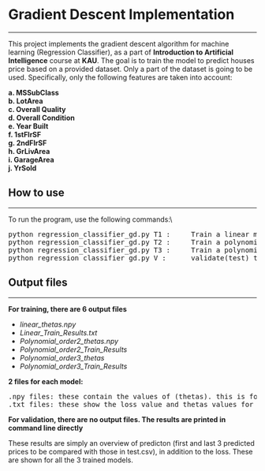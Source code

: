 # Gradient Descent Implementation
__________________________________________

This project implements the gradient descent algorithm for machine learning (Regression Classifier), as a part of 
**Introduction to Artificial Intelligence** course at **KAU**. The goal is to train the model to predict
houses price based on a provided dataset. Only a part of the dataset is going to be used. Specifically, 
only the following features are taken into account:  

**a. MSSubClass  
b. LotArea  
c. Overall Quality  
d. Overall Condition  
e. Year Built  
f. 1stFlrSF  
g. 2ndFlrSF  
h. GrLivArea  
i. GarageArea  
j. YrSold**

## How to use
__________________________________________
To run the program, use the following commands:\
<pre>
python regression_classifier_gd.py T1 :     Train a linear model
python regression_classifier_gd.py T2 :     Train a polynomial model of order 2
python regression_classifier_gd.py T3 :     Train a polynomial model of order 3
python regression_classifier_gd.py V :      validate(test) the trained models
</pre>

## Output files
__________________________________________
**For training, there are 6 output files**
* *linear_thetas.npy*
* *Linear_Train_Results.txt*
* *Polynomial_order2_thetas.npy*
* *Polynomial_order2_Train_Results*
* *Polynomial_order3_thetas*
* *Polynomial_order3_Train_Results*

**2 files for each model:**
<pre>
.npy files: these contain the values of (thetas). this is for the validation program to read, and not for user.
.txt files: these show the loss value and thetas values for the last run for the user.
</pre>

**For validation, there are no output files. The results are printed in command line directly**

These results are simply an overview of predicton (first and last 3 predicted prices to be compared with those in test.csv),
in addition to the loss. These are shown for all the 3 trained models.


